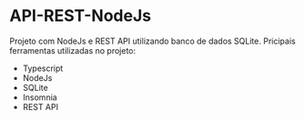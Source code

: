 # API-REST-NodeJs
Projeto com NodeJs e REST API utilizando banco de dados SQLite.
Pricipais ferramentas utilizadas no projeto:
 - Typescript
 - NodeJs
 - SQLite
 - Insomnia
 - REST API
